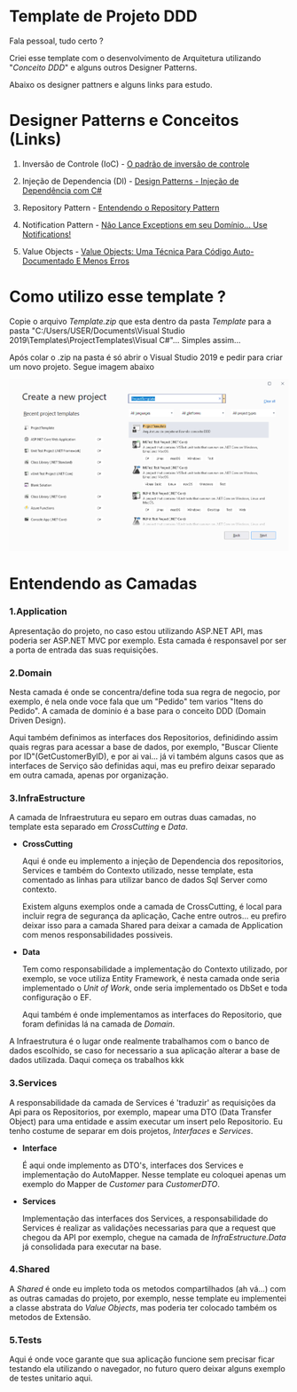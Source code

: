# Template de Projeto DDD

Fala pessoal, tudo certo ?

Criei esse template com o desenvolvimento de Arquitetura utilizando "_Conceito DDD_" e alguns outros Designer Patterns.

Abaixo os designer pattners e alguns links para estudo.

# Designer Patterns e Conceitos (Links)
1. Inversão de Controle (IoC) - [O padrão de inversão de controle](https://imasters.com.br/dotnet/o-padrao-de-inversao-de-controle-ioc)

2. Injeção de Dependencia (DI) - [Design Patterns - Injeção de Dependência com C#](https://www.devmedia.com.br/design-patterns-injecao-de-dependencia-com-csharp/23671)

3. Repository Pattern - [Entendendo o Repository Pattern](https://medium.com/@renicius.pagotto/entendendo-o-repository-pattern-fcdd0c36b63b)

4. Notification Pattern - [Não Lance Exceptions em seu Domínio... Use Notifications!](https://medium.com/tableless/n%C3%A3o-lance-exceptions-em-seu-dom%C3%ADnio-use-notifications-70b31f7148d3)

5. Value Objects - [Value Objects: Uma Técnica Para Código Auto-Documentado E Menos Erros](https://carlosschults.net/pt/value-objects-ferramenta/)


# Como utilizo esse template ?

Copie o arquivo _Template.zip_ que esta dentro da pasta _Template_ para a pasta "C:/Users/USER/Documents\Visual Studio 2019\Templates\ProjectTemplates\Visual C#"... Simples assim...

Após colar o .zip na pasta é só abrir o Visual Studio 2019 e pedir para criar um novo projeto. Segue imagem abaixo

![Visual_Studio_2019](TemplateVS2019.png)

# Entendendo as Camadas

### **1.Application**

Apresentação do projeto, no caso estou utilizando ASP.NET API, mas poderia ser ASP.NET MVC por exemplo.
Esta camada é responsavel por ser a porta de entrada das suas requisições.

### **2.Domain**

Nesta camada é onde se concentra/define toda sua regra de negocio, por exemplo, é nela onde voce fala que um "Pedido" tem varios "Itens do Pedido". A camada de dominio é a base para o conceito DDD (Domain Driven Design).

Aqui também definimos as interfaces dos Repositorios, definidindo assim quais regras para acessar a base de dados, por exemplo, "Buscar Cliente por ID"(GetCustomerByID), e por ai vai... já vi também alguns casos que as interfaces de Serviço são definidas aqui, mas eu prefiro deixar separado em outra camada, apenas por organização.

### **3.InfraEstructure**

A camada de Infraestrutura eu separo em outras duas camadas, no template esta separado em _CrossCutting_ e _Data_.

- **CrossCutting**

    Aqui é onde eu implemento a injeção de Dependencia dos repositorios, Services e também do Contexto utilizado, nesse template, esta comentado as linhas para utilizar banco de dados Sql Server como contexto.

    Existem alguns exemplos onde a camada de CrossCutting, é local para incluir regra de segurança da aplicação, Cache entre outros... eu prefiro deixar isso para a camada Shared para deixar a camada de Application com menos responsabilidades possiveis.

- **Data**

    Tem como responsabilidade a implementação do Contexto utilizado, por exemplo, se voce utiliza Entity Framework, é nesta camada onde seria implementado o _Unit of Work_, onde seria implementado os DbSet e toda configuração o EF.

    Aqui também é onde implementamos as interfaces do Repositorio, que foram definidas lá na camada de _Domain_.

A Infraestrutura é o lugar onde realmente trabalhamos com o banco de dados escolhido, se caso for necessario a sua aplicação alterar a base de dados utilizada. Daqui começa os trabalhos kkk

### **3.Services**

A responsabilidade da camada de Services é 'traduzir' as requisições da Api para os Repositorios, por exemplo, mapear uma DTO (Data Transfer Object) para uma entidade e assim executar um insert pelo Repositorio. Eu tenho costume de separar em dois projetos, _Interfaces_ e _Services_.

- **Interface**

    É aqui onde implemento as DTO's, interfaces dos Services e implementação do AutoMapper. Nesse template eu coloquei apenas um exemplo do Mapper de _Customer_ para _CustomerDTO_.

- **Services**

    Implementação das interfaces dos Services, a responsabilidade do Services é realizar as validações necessarias para que a request que chegou da API por exemplo, chegue na camada de _InfraEstructure.Data_ já consolidada para executar na base.

### **4.Shared**

A _Shared_ é onde eu impleto toda os metodos compartilhados (ah vá...) com as outras camadas do projeto, por exemplo, nesse template eu implementei  a classe abstrata do _Value Objects_, mas poderia ter colocado também os metodos de Extensão.

### **5.Tests**
Aqui é onde voce garante que sua aplicação funcione sem precisar ficar testando ela utilizando o navegador, no futuro quero deixar alguns exemplo de testes unitario aqui.


